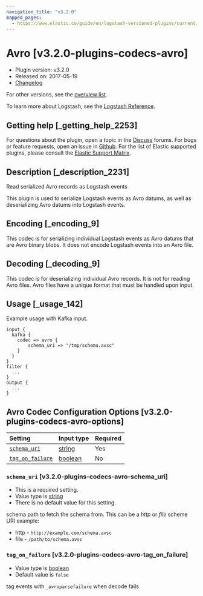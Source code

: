```yaml
---
navigation_title: "v3.2.0"
mapped_pages:
  - https://www.elastic.co/guide/en/logstash-versioned-plugins/current/v3.2.0-plugins-codecs-avro.html
---
```


# Avro [v3.2.0-plugins-codecs-avro]

* Plugin version: v3.2.0
* Released on: 2017-05-19
* [Changelog](https://github.com/logstash-plugins/logstash-codec-avro/blob/v3.2.0/CHANGELOG.md)

For other versions, see the [overview list](codec-avro-index.md).

To learn more about Logstash, see the [Logstash Reference](https://www.elastic.co/guide/en/logstash/current/index.html).

## Getting help [_getting_help_2253]

For questions about the plugin, open a topic in the [Discuss](http://discuss.elastic.co) forums. For bugs or feature requests, open an issue in [Github](https://github.com/logstash-plugins/logstash-codec-avro). For the list of Elastic supported plugins, please consult the [Elastic Support Matrix](https://www.elastic.co/support/matrix#matrix_logstash_plugins).

## Description [_description_2231]

Read serialized Avro records as Logstash events

This plugin is used to serialize Logstash events as Avro datums, as well as deserializing Avro datums into Logstash events.

## Encoding [_encoding_9]

This codec is for serializing individual Logstash events as Avro datums that are Avro binary blobs. It does not encode Logstash events into an Avro file.

## Decoding [_decoding_9]

This codec is for deserializing individual Avro records. It is not for reading Avro files. Avro files have a unique format that must be handled upon input.

## Usage [_usage_142]

Example usage with Kafka input.

```
input {
  kafka {
    codec => avro {
        schema_uri => "/tmp/schema.avsc"
    }
  }
}
filter {
  ...
}
output {
  ...
}
```

## Avro Codec Configuration Options [v3.2.0-plugins-codecs-avro-options]

| Setting | Input type | Required |
| :- | :- | :- |
| [`schema_uri`](v3-2-0-plugins-codecs-avro.md#v3.2.0-plugins-codecs-avro-schema_uri) | [string](/lsr/value-types.md#string) | Yes |
| [`tag_on_failure`](v3-2-0-plugins-codecs-avro.md#v3.2.0-plugins-codecs-avro-tag_on_failure) | [boolean](/lsr/value-types.md#boolean) | No |

### `schema_uri` [v3.2.0-plugins-codecs-avro-schema_uri]

* This is a required setting.
* Value type is [string](/lsr/value-types.md#string)
* There is no default value for this setting.

schema path to fetch the schema from. This can be a *http* or *file* scheme URI example:

* http - `http://example.com/schema.avsc`
* file - `/path/to/schema.avsc`

### `tag_on_failure` [v3.2.0-plugins-codecs-avro-tag_on_failure]

* Value type is [boolean](/lsr/value-types.md#boolean)
* Default value is `false`

tag events with `_avroparsefailure` when decode fails
